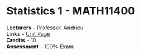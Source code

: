 # Statistics 1 - MATH11400

**Lecturers** - [Professor. Andrieu](http://www.bristol.ac.uk/maths/people/christophe-andrieu/index.html)<br/>
**Links** - [Unit Page](https://www.bris.ac.uk/unit-programme-catalogue/UnitDetails.jsa?ayrCode=18%2F19&unitCode=MATH11400)<br/>
**Credits** - 10<br/>
**Assessment** - 100% Exam<br/>
